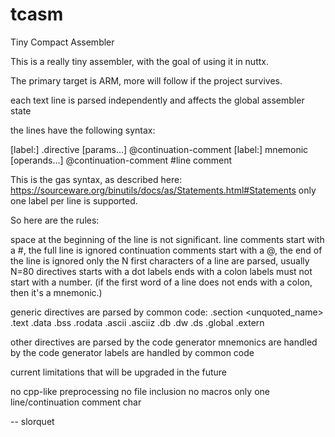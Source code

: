 tcasm
=====

Tiny Compact Assembler

This is a really tiny assembler, with the goal of using it in nuttx.

The primary target is ARM, more will follow if the project survives.

each text line is parsed independently and affects the global assembler state

the lines have the following syntax:

[label:] .directive [params...] @continuation-comment
[label:] mnemonic [operands...] @continuation-comment
#line comment

This is the gas syntax, as described here:
https://sourceware.org/binutils/docs/as/Statements.html#Statements
only one label per line is supported.

So here are the rules:

space at the beginning of the line is not significant.
line comments start with a #, the full line is ignored
continuation comments start with a @, the end of the line is ignored
only the N first characters of a line are parsed, usually N=80
directives starts with a dot
labels ends with a colon
labels must not start with a number.
(if the first word of a line does not ends with a colon, then it's a mnemonic.)


generic directives are parsed by common code:
.section <unquoted_name> .text .data .bss .rodata
.ascii .asciiz
.db .dw .ds
.global .extern

other directives are parsed by the code generator
mnemonics are handled by the code generator
labels are handled by common code

current limitations that will be upgraded in the future

no cpp-like preprocessing
no file  inclusion
no macros
only one line/continuation comment char

-- slorquet

